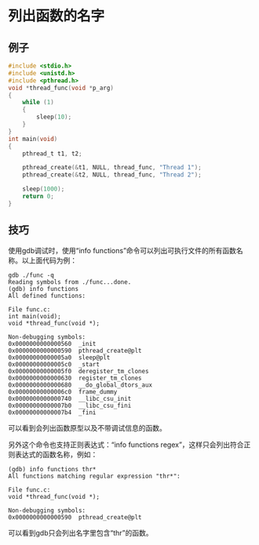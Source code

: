 # 列出函数的名字

## 例子
```c
#include <stdio.h>
#include <unistd.h>
#include <pthread.h>
void *thread_func(void *p_arg)
{
    while (1)
    {
        sleep(10);
    }
}
int main(void)
{
    pthread_t t1, t2;

    pthread_create(&t1, NULL, thread_func, "Thread 1");
    pthread_create(&t2, NULL, thread_func, "Thread 2");

    sleep(1000);
    return 0;
}
```

## 技巧
使用gdb调试时，使用“info functions”命令可以列出可执行文件的所有函数名称。以上面代码为例：
```
gdb ./func -q
Reading symbols from ./func...done.
(gdb) info functions 
All defined functions:

File func.c:
int main(void);
void *thread_func(void *);

Non-debugging symbols:
0x0000000000000560  _init
0x0000000000000590  pthread_create@plt
0x00000000000005a0  sleep@plt
0x00000000000005c0  _start
0x00000000000005f0  deregister_tm_clones
0x0000000000000630  register_tm_clones
0x0000000000000680  __do_global_dtors_aux
0x00000000000006c0  frame_dummy
0x0000000000000740  __libc_csu_init
0x00000000000007b0  __libc_csu_fini
0x00000000000007b4  _fini
```
可以看到会列出函数原型以及不带调试信息的函数。

另外这个命令也支持正则表达式：“info functions regex”，这样只会列出符合正则表达式的函数名称，例如：
```
(gdb) info functions thr*
All functions matching regular expression "thr*":

File func.c:
void *thread_func(void *);

Non-debugging symbols:
0x0000000000000590  pthread_create@plt
```
可以看到gdb只会列出名字里包含“thr”的函数。